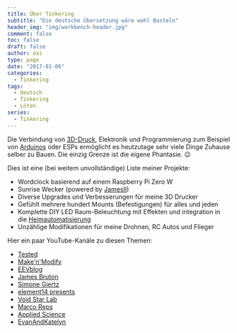 ```yaml
---
title: Über Tinkering
subtitle: "Die deutsche Übersetzung wäre wohl Basteln"
header_img: "img/workbench-header.jpg"
comment: false
toc: false
draft: false
author: oxi
type: page
date: "2017-01-06"
categories:
  - Tinkering
tags:
  - Deutsch
  - Tinkering
  - Löten
series:
  - Tinkering
---
```

Die Verbindung von [3D-Druck](./3d-printing/), Elektronik und Programmierung zum Beispiel von [Arduinos](https://www.arduino.cc/) oder ESPs ermöglicht es heutzutage sehr viele Dinge Zuhause selber zu Bauen. Die einzig Grenze ist die eigene Phantasie. 😉

Dies ist eine (bei weitem unvollständige) Liste meiner Projekte:

* Wordclock basierend auf einem Raspberry Pi Zero W
* Sunrise Wecker (powered by [JamesII](https://github.com/oxivanisher/JamesII))
* Diverse Upgrades und Verbesserungen für meine 3D Drucker
* Gefühlt mehrere hundert Mounts (Befestigungen) für alles und jeden
* Komplette DIY LED Raum-Beleuchtung mit Effekten und integration in die [Heimautomatisierung](./home-automation/)
* Unzählige Modifikationen für meine Drohnen, RC Autos und Flieger

Hier ein paar YouTube-Kanäle zu diesen Themen:

* [Tested](https://www.youtube.com/user/testedcom)
* [Make'n'Modify](https://www.youtube.com/channel/UCgeDp07S4tMJbJ6oQP7_Wtw)
* [EEVblog](https://www.youtube.com/user/EEVblog)
* [James Bruton](https://www.youtube.com/user/jamesbruton)
* [Simone Giertz](https://www.youtube.com/channel/UC3KEoMzNz8eYnwBC34RaKCQ)
* [element14 presents](https://www.youtube.com/c/element14presents)
* [Void Star Lab](https://www.youtube.com/channel/UCUW49KGPezggFi0PGyDvcvg)
* [Marco Reps](https://www.youtube.com/user/reppesis)
* [Applied Science](https://www.youtube.com/user/bkraz333)
* [EvanAndKatelyn](https://www.youtube.com/user/EvanAndKatelyn)
